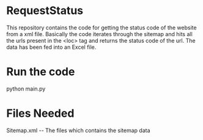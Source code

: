 # RequestStatus
This repository contains the code for getting the status code of the website from a xml file. Basically the code iterates through the sitemap and hits all the urls present in the &lt;loc> tag and returns the status code of the url. The data has been fed into an Excel file.


# Run the code 

python main.py


# Files Needed

Sitemap.xml -- The files which contains the sitemap data


